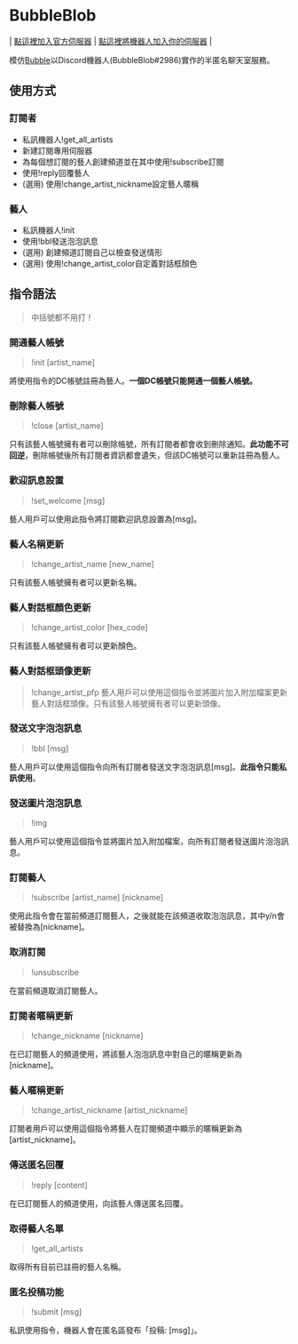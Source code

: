# BubbleBlob
| [點這裡加入官方伺服器](https://t.co/GpORqHYbEo) | [點這裡將機器人加入你的伺服器](https://t.co/uJqjtSgcfG) |

模仿[Bubble](https://ba-store.dear-u.co/dontalkshop/main/aboutDearU)以Discord機器人(BubbleBlob#2986)實作的半匿名聊天室服務。

## 使用方式
### 訂閱者
- 私訊機器人!get_all_artists
- 新建訂閱專用伺服器
- 為每個想訂閱的藝人創建頻道並在其中使用!subscribe訂閱
- 使用!reply回覆藝人
- (選用) 使用!change_artist_nickname設定藝人暱稱
### 藝人
- 私訊機器人!init
- 使用!bbl發送泡泡訊息
- (選用) 創建頻道訂閱自己以檢查發送情形
- (選用) 使用!change_artist_color自定義對話框顏色

## 指令語法
> 中括號都不用打！

### 開通藝人帳號
> !init [artist_name]

將使用指令的DC帳號註冊為藝人。**一個DC帳號只能開通一個藝人帳號。**

### 刪除藝人帳號
> !close [artist_name]

只有該藝人帳號擁有者可以刪除帳號，所有訂閱者都會收到刪除通知。**此功能不可回逆**，刪除帳號後所有訂閱者資訊都會遺失，但該DC帳號可以重新註冊為藝人。

### 歡迎訊息設置
> !set_welcome [msg] 

藝人用戶可以使用此指令將訂閱歡迎訊息設置為[msg]。

### 藝人名稱更新
> !change_artist_name [new_name]

只有該藝人帳號擁有者可以更新名稱。

### 藝人對話框顏色更新
> !change_artist_color [hex_code]

只有該藝人帳號擁有者可以更新顏色。

### 藝人對話框頭像更新
> !change_artist_pfp
藝人用戶可以使用這個指令並將圖片加入附加檔案更新藝人對話框頭像。只有該藝人帳號擁有者可以更新頭像。

### 發送文字泡泡訊息
> !bbl [msg]

藝人用戶可以使用這個指令向所有訂閱者發送文字泡泡訊息[msg]。**此指令只能私訊使用**。

### 發送圖片泡泡訊息
> !img

藝人用戶可以使用這個指令並將圖片加入附加檔案，向所有訂閱者發送圖片泡泡訊息。

### 訂閱藝人
> !subscribe [artist_name] [nickname]

使用此指令會在當前頻道訂閱藝人，之後就能在該頻道收取泡泡訊息，其中y/n會被替換為[nickname]。

### 取消訂閱
> !unsubscribe

在當前頻道取消訂閱藝人。

### 訂閱者暱稱更新
> !change_nickname [nickname]

在已訂閱藝人的頻道使用，將該藝人泡泡訊息中對自己的暱稱更新為[nickname]。

### 藝人暱稱更新
> !change_artist_nickname [artist_nickname]

訂閱者用戶可以使用這個指令將藝人在訂閱頻道中顯示的暱稱更新為[artist_nickname]。

### 傳送匿名回覆
> !reply [content]

在已訂閱藝人的頻道使用，向該藝人傳送匿名回覆。

### 取得藝人名單
> !get_all_artists

取得所有目前已註冊的藝人名稱。

### 匿名投稿功能
> !submit [msg] 

私訊使用指令，機器人會在匿名區發布「投稿: [msg]」。
